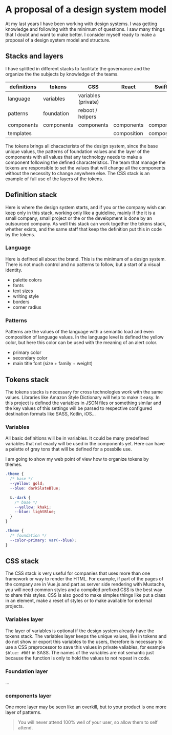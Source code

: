 # A proposal of a design system model

At my last years I have been working with design systems. I was getting knowledge and following with the minimum of questions. I saw many things that I doubt and want to make better. I consider myself ready to make a proposal of a design system model and structure.

## Stacks and layers

I have splitted in different stacks to facilitate the governance and the organize the the subjects by knowledge of the teams.

| definitions | tokens     | CSS                 | React       | SwiftUI     |
| ----------- | ---------- | ------------------- | ----------- | ----------- |
| language    | variables  | variables (private) |             |             |
| patterns    | foundation | reboot / helpers    |             |             |
| components  | components | components          | components  | components  |
| templates   |            |                     | composition | composition |

The tokens brings all chacacterists of the design system, since the base unique values, the patterns of foundation values and the layer of the components with all values that any technology needs to make a component following the defined characteristics. The team that manage the tokens are responsible to set the values that will change all the components without the necessity to change anywhere else. The CSS stack is an example of full use of the layers of the tokens.

## Definition stack

Here is where the design system starts, and if you or the company wish can keep only in this stack, working only like a guideline, mainly if the it is a small company, small project or the or the development is done by an outsourced company. As well this stack can work together the tokens stack, whether exists, and the same staff that keep the definition put this in code by the tokens.

### Language

Here is defined all about the brand. This is the minimum of a design system. There is not much control and no patterns to follow, but a start of a visual identity.

- palette colors
- fonts
- text sizes
- writing style
- borders
- corner radius

### Patterns

Patterns are the values of the language with a semantic load and even composition of language values. In the language level is defined the yellow color, but here this color can be used with the meaning of an alert color.

- primary color
- secondary color
- main title font (size + family + weight)

## Tokens stack

The tokens stacks is necessary for cross technologies work with the same values. Libraries like Amazon Style Dictionary will help to make it easy. In this project is defined the variables in JSON files or something similar and the key values of this settings will be parsed to respective configured destination formats like SASS, Kotlin, iOS...

### Variables

All basic definitions will be in variables. It could be many predefined variables that not exacly will be used in the components yet. Here can have a palette of gray tons that will be defined for a possbile use.

I am going to show my web point of view how to organize tokens by themes.

```css
.theme {
  /* base */
  --yellow: gold;
  --blue: darkSlateBlue;

  &.-dark {
    /* base */
    --yellow: khaki;
    --blue: lightBlue;
  }
}

.theme {
  /* foundation */
  --color-primary: var(--blue);
}
```

## CSS stack

The CSS stack is very useful for companies that uses more than one framework or way to render the HTML. For example, if part of the pages of the company are in Vue.js and part as server side rendering with Mustache, you will need common styles and a compiled prefixed CSS is the best way to share this styles. CSS is also good to make simples things like put a class in an element, make a reset of styles or to make available for external projects.

### Variables layer

The layer of variables is optional if the design system already have the tokens stack. The variables layer keeps the unique values, like in tokens and do not show or export this variables to the users, therefore is necessary to use a CSS preprocessor to save this values in private valiables, for example `$blue: #00f` in SASS. The names of the variables are not semantic just because the function is only to hold the values to not repeat in code.

### Foundation layer

...

### components layer

One more layer may be seen like an overkill, but to your product is one more layer of patterns.

> You will never attend 100% well of your user, so allow them to self attend.
